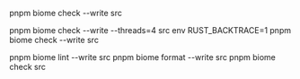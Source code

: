 pnpm biome check --write src

<!-- rm -rf ~/.cache/biome if its stuck kill it -->

pnpm biome check --write --threads=4 src
env RUST_BACKTRACE=1 pnpm biome check --write src

pnpm biome lint --write src
pnpm biome format --write src
pnpm biome check src
